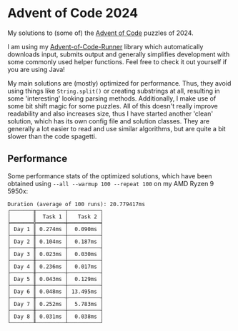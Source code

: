 # Advent of Code 2024

My solutions to (some of) the [Advent of Code](https://adventofcode.com) puzzles of 2024.

I am using my [Advent-of-Code-Runner](https://github.com/Rc-Cookie/advent-of-code-runner) library
which automatically downloads input, submits output and generally simplifies development with some
commonly used helper functions. Feel free to check it out yourself if you are using Java!

My main solutions are (mostly) optimized for performance.
Thus, they avoid using things like `String.split()` or creating substrings at all, resulting in some 'interesting' looking parsing methods.
Additionally, I make use of some bit shift magic for some puzzles.
All of this doesn't really improve readability and also increases size, thus I have started another 'clean' solution, which has its own config file and solution classes.
They are generally a lot easier to read and use similar algorithms, but are quite a bit slower than the code spagetti.

## Performance

Some performance stats of the optimized solutions, which have been obtained using `--all --warmup 100 --repeat 100` on my AMD Ryzen 9 5950x:

```
Duration (average of 100 runs): 20.779417ms
┌───────╥─────────┬──────────┐
│       ║  Task 1 │   Task 2 │
╞═══════╬═════════╪══════════╡
│ Day 1 ║ 0.274ms │  0.090ms │
├───────╫─────────┼──────────┤
│ Day 2 ║ 0.104ms │  0.187ms │
├───────╫─────────┼──────────┤
│ Day 3 ║ 0.023ms │  0.030ms │
├───────╫─────────┼──────────┤
│ Day 4 ║ 0.236ms │  0.017ms │
├───────╫─────────┼──────────┤
│ Day 5 ║ 0.043ms │  0.129ms │
├───────╫─────────┼──────────┤
│ Day 6 ║ 0.048ms │ 13.495ms │
├───────╫─────────┼──────────┤
│ Day 7 ║ 0.252ms │  5.783ms │
├───────╫─────────┼──────────┤
│ Day 8 ║ 0.031ms │  0.038ms │
└───────╨─────────┴──────────┘
```
